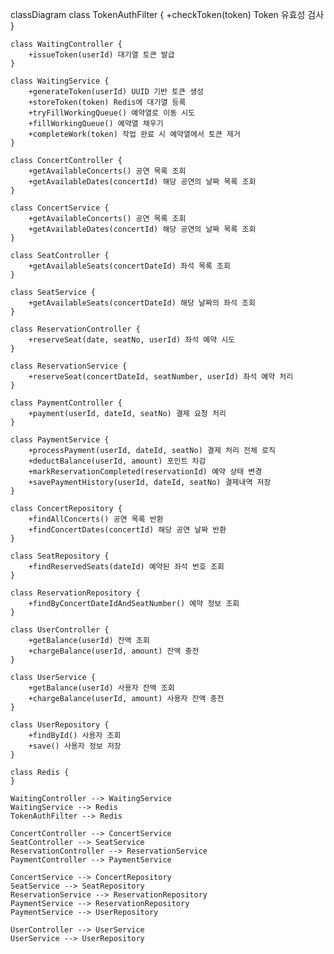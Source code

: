 classDiagram
class TokenAuthFilter {
+checkToken(token) Token 유효성 검사
}

    class WaitingController {
        +issueToken(userId) 대기열 토큰 발급
    }

    class WaitingService {
        +generateToken(userId) UUID 기반 토큰 생성
        +storeToken(token) Redis에 대기열 등록
        +tryFillWorkingQueue() 예약열로 이동 시도
        +fillWorkingQueue() 예약열 채우기
        +completeWork(token) 작업 완료 시 예약열에서 토큰 제거
    }

    class ConcertController {
        +getAvailableConcerts() 공연 목록 조회
        +getAvailableDates(concertId) 해당 공연의 날짜 목록 조회
    }

    class ConcertService {
        +getAvailableConcerts() 공연 목록 조회
        +getAvailableDates(concertId) 해당 공연의 날짜 목록 조회
    }

    class SeatController {
        +getAvailableSeats(concertDateId) 좌석 목록 조회
    }

    class SeatService {
        +getAvailableSeats(concertDateId) 해당 날짜의 좌석 조회
    }

    class ReservationController {
        +reserveSeat(date, seatNo, userId) 좌석 예약 시도
    }

    class ReservationService {
        +reserveSeat(concertDateId, seatNumber, userId) 좌석 예약 처리
    }

    class PaymentController {
        +payment(userId, dateId, seatNo) 결제 요청 처리
    }

    class PaymentService {
        +processPayment(userId, dateId, seatNo) 결제 처리 전체 로직
        +deductBalance(userId, amount) 포인트 차감
        +markReservationCompleted(reservationId) 예약 상태 변경
        +savePaymentHistory(userId, dateId, seatNo) 결제내역 저장
    }

    class ConcertRepository {
        +findAllConcerts() 공연 목록 반환
        +findConcertDates(concertId) 해당 공연 날짜 반환
    }

    class SeatRepository {
        +findReservedSeats(dateId) 예약된 좌석 번호 조회
    }

    class ReservationRepository {
        +findByConcertDateIdAndSeatNumber() 예약 정보 조회
    }

    class UserController {
        +getBalance(userId) 잔액 조회
        +chargeBalance(userId, amount) 잔액 충전
    }

    class UserService {
        +getBalance(userId) 사용자 잔액 조회
        +chargeBalance(userId, amount) 사용자 잔액 충전
    }

    class UserRepository {
        +findById() 사용자 조회
        +save() 사용자 정보 저장
    }

    class Redis {
    }

    WaitingController --> WaitingService
    WaitingService --> Redis
    TokenAuthFilter --> Redis

    ConcertController --> ConcertService
    SeatController --> SeatService
    ReservationController --> ReservationService
    PaymentController --> PaymentService

    ConcertService --> ConcertRepository
    SeatService --> SeatRepository
    ReservationService --> ReservationRepository
    PaymentService --> ReservationRepository
    PaymentService --> UserRepository

    UserController --> UserService
    UserService --> UserRepository